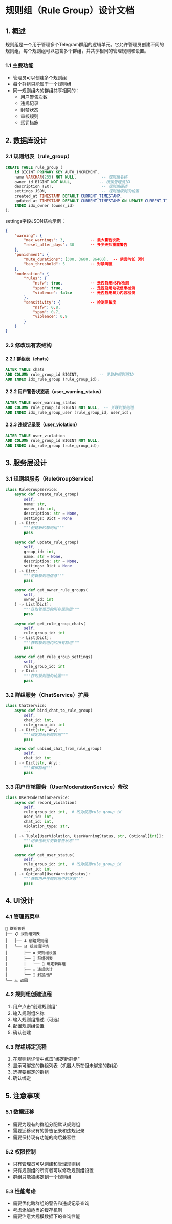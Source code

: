 # 规则组（Rule Group）设计文档

## 1. 概述
规则组是一个用于管理多个Telegram群组的逻辑单元。它允许管理员创建不同的规则组，每个规则组可以包含多个群组，并共享相同的管理规则和设置。

### 1.1 主要功能
- 管理员可以创建多个规则组
- 每个群组只能属于一个规则组
- 同一规则组内的群组共享相同的：
  - 用户警告次数
  - 违规记录
  - 封禁状态
  - 审核规则
  - 惩罚措施

## 2. 数据库设计

### 2.1 规则组表（rule_group）
```sql
CREATE TABLE rule_group (
    id BIGINT PRIMARY KEY AUTO_INCREMENT,
    name VARCHAR(255) NOT NULL,           -- 规则组名称
    owner_id BIGINT NOT NULL,            -- 所属管理员ID
    description TEXT,                     -- 规则组描述
    settings JSON,                        -- 规则组级别的设置
    created_at TIMESTAMP DEFAULT CURRENT_TIMESTAMP,
    updated_at TIMESTAMP DEFAULT CURRENT_TIMESTAMP ON UPDATE CURRENT_TIMESTAMP,
    INDEX idx_owner (owner_id)
);
```

settings字段JSON结构示例：
```json
{
    "warning": {
        "max_warnings": 3,           -- 最大警告次数
        "reset_after_days": 30       -- 多少天后重置警告
    },
    "punishment": {
        "mute_durations": [300, 3600, 86400],  -- 禁言时长（秒）
        "ban_threshold": 5           -- 封禁阈值
    },
    "moderation": {
        "rules": {
            "nsfw": true,            -- 是否启用NSFW检测
            "spam": true,            -- 是否启用垃圾信息检测
            "violence": false        -- 是否启用暴力内容检测
        },
        "sensitivity": {             -- 检测灵敏度
            "nsfw": 0.8,
            "spam": 0.7,
            "violence": 0.9
        }
    }
}
```

### 2.2 修改现有表结构

#### 2.2.1 群组表（chats）
```sql
ALTER TABLE chats
ADD COLUMN rule_group_id BIGINT,         -- 关联的规则组ID
ADD INDEX idx_rule_group (rule_group_id);
```

#### 2.2.2 用户警告状态表（user_warning_status）
```sql
ALTER TABLE user_warning_status
ADD COLUMN rule_group_id BIGINT NOT NULL,  -- 关联到规则组
ADD INDEX idx_rule_group_user (rule_group_id, user_id);
```

#### 2.2.3 违规记录表（user_violation）
```sql
ALTER TABLE user_violation
ADD COLUMN rule_group_id BIGINT NOT NULL,
ADD INDEX idx_rule_group (rule_group_id);
```

## 3. 服务层设计

### 3.1 规则组服务（RuleGroupService）
```python
class RuleGroupService:
    async def create_rule_group(
        self, 
        name: str, 
        owner_id: int, 
        description: str = None,
        settings: Dict = None
    ) -> Dict:
        """创建新的规则组"""
        pass
        
    async def update_rule_group(
        self, 
        group_id: int, 
        name: str = None,
        description: str = None,
        settings: Dict = None
    ) -> Dict:
        """更新规则组信息"""
        pass
        
    async def get_owner_rule_groups(
        self, 
        owner_id: int
    ) -> List[Dict]:
        """获取管理员的所有规则组"""
        pass
        
    async def get_rule_group_chats(
        self, 
        rule_group_id: int
    ) -> List[Dict]:
        """获取规则组内的所有群组"""
        pass

    async def get_rule_group_settings(
        self, 
        rule_group_id: int
    ) -> Dict:
        """获取规则组的设置"""
        pass
```

### 3.2 群组服务（ChatService）扩展
```python
class ChatService:
    async def bind_chat_to_rule_group(
        self,
        chat_id: int,
        rule_group_id: int
    ) -> Dict[str, Any]:
        """绑定群组到规则组"""
        pass

    async def unbind_chat_from_rule_group(
        self,
        chat_id: int
    ) -> Dict[str, Any]:
        """解绑群组"""
        pass
```

### 3.3 用户审核服务（UserModerationService）修改
```python
class UserModerationService:
    async def record_violation(
        self,
        rule_group_id: int,  # 改为使用rule_group_id
        user_id: int,
        chat_id: int,
        violation_type: str,
        ...
    ) -> Tuple[UserViolation, UserWarningStatus, str, Optional[int]]:
        """记录违规并更新警告状态"""
        pass

    async def get_user_status(
        self,
        rule_group_id: int,  # 改为使用rule_group_id
        user_id: int
    ) -> Optional[UserWarningStatus]:
        """获取用户在规则组中的状态"""
        pass
```

## 4. UI设计

### 4.1 管理员菜单
```
👥 群组管理
├── 📋 规则组列表
│   ├── ➕ 创建规则组
│   └── 📊 规则组详情
│       ├── ⚙️ 规则组设置
│       ├── 👥 群组列表
│       │   └── 🔗 绑定新群组
│       ├── ⚠️ 违规统计
│       └── 🚫 封禁用户
└── 🔙 返回
```

### 4.2 规则组创建流程
1. 用户点击"创建规则组"
2. 输入规则组名称
3. 输入规则组描述（可选）
4. 配置规则组设置
5. 确认创建

### 4.3 群组绑定流程
1. 在规则组详情中点击"绑定新群组"
2. 显示可绑定的群组列表（机器人所在但未绑定的群组）
3. 选择要绑定的群组
4. 确认绑定

## 5. 注意事项

### 5.1 数据迁移
- 需要为现有的群组分配默认规则组
- 需要迁移现有的警告记录和违规记录
- 需要保持现有功能的向后兼容性

### 5.2 权限控制
- 只有管理员可以创建和管理规则组
- 只有规则组的所有者可以修改规则组设置
- 群组只能被绑定到一个规则组

### 5.3 性能考虑
- 需要优化跨群组的警告和违规记录查询
- 考虑添加适当的缓存机制
- 需要注意大规模数据下的查询性能 